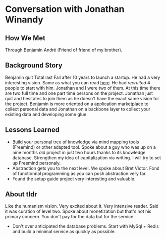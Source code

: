 # Conversation with Jonathan Winandy

## How We Met  

Through Benjamin André (Friend of friend of my brother). 

## Background Story

Benjamin quit Total last Fall after 10 years to launch a startup. He had a very interesting
vision. Same as what you can read [here](http://lockerproject.org/ "locker"). He had 
*recruited* 4 people to start with him. Jonathan and I were two of them. At this time 
there are two full time and one part time persons on the project. Jonathan just
quit and hesitates to join them as he doesn't have the exact same vision
for the project. Benjamin is more oriented on a application marketplace
to collect personal data and Jonathan on a backbone layer to collect your existing data 
and developing some glue.  

## Lessons Learned  

* Build your personal tree of knowledge via mind mapping tools
(Freemind) or other adapted tool. Spoke about a guy who was up on a
nine months old project in just two hours thanks to its knowledge
database. Strengthen my idea of capitalization via writing. I will try
to set up Freemind personaly. 
* Abstraction gets you to the next level. We spoke about Bret Victor.
Fond of functionnal programming as you can push abstraction very far. 
* Found the setup guide project very interesting and valuable. 

## About tldr

Like the humanism vision. Very excited about it. Very intensive reader. Said it was curation of
level two. Spoke about monetization but that's not his primary concern. 
You don't pay for the data but for the service. 

* Don't over anticipated the database problems. Start with MySql + Redis
and build a minimal service as quickly as possible. 


